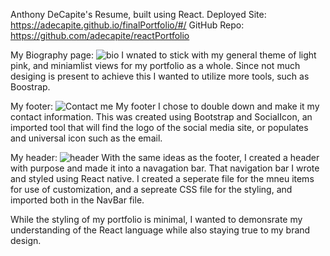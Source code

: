 Anthony DeCapite's Resume, built using React.
Deployed Site: https://adecapite.github.io/finalPortfolio/#/
GitHub Repo: https://github.com/adecapite/reactPortfolio


My Biography page:
![bio](https://user-images.githubusercontent.com/77472956/122816215-7091b980-d2a4-11eb-9393-76d58d012df4.png)
I wnated to stick with my general theme of light pink, and miniamlist views for my portfolio as a whole.
Since not much desiging is present to achieve this I wanted to utilize more tools, such as Boostrap.

My footer:
![Contact me](https://user-images.githubusercontent.com/77472956/122816375-a46cdf00-d2a4-11eb-848b-75b3c9aae439.png)
My footer I chose to double down and make it my contact information.
This was created using Bootstrap and SocialIcon, an imported tool that will find the logo of the social media site, or populates and universal icon such as the email.

My header:
![header](https://user-images.githubusercontent.com/77472956/122816944-51dff280-d2a5-11eb-865d-28fd2f8ce5e6.png)
With the same ideas as the footer, I created a header with purpose and made it into a navagation bar.
That navigation bar I wrote and styled using React native.
I created a seperate file for the mneu items for use of customization, and a sepreate CSS file for the styling, and imported both in the NavBar file.


While the styling of my portfolio is minimal, I wanted to demonsrate my understanding of the React language while also staying true to my brand design. 
